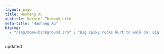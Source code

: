 ```yaml
---
layout: page
title: Haohang Xu
subtitle: Derpin' Through Life
meta-title: "Haohang Xu"
bigimg: 
  - "/img/home-background.JPG" : "Big spiky rocks hurt to walk on! Big Wave Bay Beach, Hong Kong"
---
```


updated